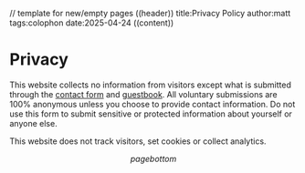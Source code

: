 // template for new/empty pages
((header))
title:Privacy Policy
author:matt
tags:colophon
date:2025-04-24
((content))
# Privacy

This website collects no information from visitors except what is submitted through the [contact form](https://mattbee.zone/contact) and [guestbook](https://mattbee.zone/guestbook). All voluntary submissions are 100% anonymous unless you choose to provide contact information. Do not use this form to submit sensitive or protected information about yourself or anyone else.

This website does not track visitors, set cookies or collect analytics.  

$$pagebottom$$

